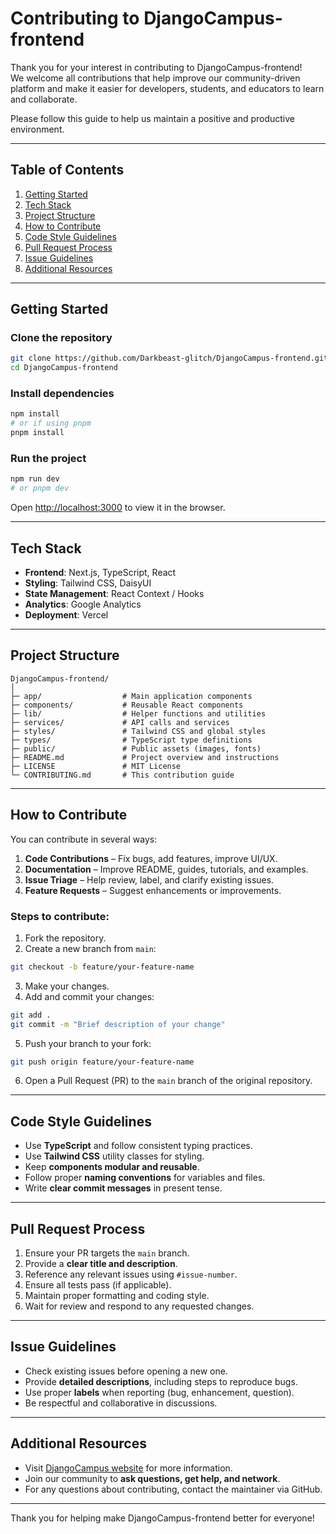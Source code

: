 # Contributing to DjangoCampus-frontend

Thank you for your interest in contributing to DjangoCampus-frontend!  
We welcome all contributions that help improve our community-driven platform and make it easier for developers, students, and educators to learn and collaborate.

Please follow this guide to help us maintain a positive and productive environment.

---

## Table of Contents

1. [Getting Started](#getting-started)
2. [Tech Stack](#tech-stack)
3. [Project Structure](#project-structure)
4. [How to Contribute](#how-to-contribute)
5. [Code Style Guidelines](#code-style-guidelines)
6. [Pull Request Process](#pull-request-process)
7. [Issue Guidelines](#issue-guidelines)
8. [Additional Resources](#additional-resources)

---

## Getting Started

### Clone the repository

```bash
git clone https://github.com/Darkbeast-glitch/DjangoCampus-frontend.git
cd DjangoCampus-frontend
```

### Install dependencies

```bash
npm install
# or if using pnpm
pnpm install
```

### Run the project

```bash
npm run dev
# or pnpm dev
```

Open [http://localhost:3000](http://localhost:3000) to view it in the browser.

---

## Tech Stack

- **Frontend**: Next.js, TypeScript, React
- **Styling**: Tailwind CSS, DaisyUI
- **State Management**: React Context / Hooks
- **Analytics**: Google Analytics
- **Deployment**: Vercel

---

## Project Structure

```
DjangoCampus-frontend/
│
├─ app/                  # Main application components
├─ components/           # Reusable React components
├─ lib/                  # Helper functions and utilities
├─ services/             # API calls and services
├─ styles/               # Tailwind CSS and global styles
├─ types/                # TypeScript type definitions
├─ public/               # Public assets (images, fonts)
├─ README.md             # Project overview and instructions
├─ LICENSE               # MIT License
└─ CONTRIBUTING.md       # This contribution guide
```

---

## How to Contribute

You can contribute in several ways:

1. **Code Contributions** – Fix bugs, add features, improve UI/UX.
2. **Documentation** – Improve README, guides, tutorials, and examples.
3. **Issue Triage** – Help review, label, and clarify existing issues.
4. **Feature Requests** – Suggest enhancements or improvements.

### Steps to contribute:

1. Fork the repository.
2. Create a new branch from `main`:

```bash
git checkout -b feature/your-feature-name
```

3. Make your changes.
4. Add and commit your changes:

```bash
git add .
git commit -m "Brief description of your change"
```

5. Push your branch to your fork:

```bash
git push origin feature/your-feature-name
```

6. Open a Pull Request (PR) to the `main` branch of the original repository.

---

## Code Style Guidelines

- Use **TypeScript** and follow consistent typing practices.
- Use **Tailwind CSS** utility classes for styling.
- Keep **components modular and reusable**.
- Follow proper **naming conventions** for variables and files.
- Write **clear commit messages** in present tense.

---

## Pull Request Process

1. Ensure your PR targets the `main` branch.
2. Provide a **clear title and description**.
3. Reference any relevant issues using `#issue-number`.
4. Ensure all tests pass (if applicable).
5. Maintain proper formatting and coding style.
6. Wait for review and respond to any requested changes.

---

## Issue Guidelines

- Check existing issues before opening a new one.
- Provide **detailed descriptions**, including steps to reproduce bugs.
- Use proper **labels** when reporting (bug, enhancement, question).
- Be respectful and collaborative in discussions.

---

## Additional Resources

- Visit [DjangoCampus website](https://djangocampus.tech) for more information.
- Join our community to **ask questions, get help, and network**.
- For any questions about contributing, contact the maintainer via GitHub.

---

Thank you for helping make DjangoCampus-frontend better for everyone!
